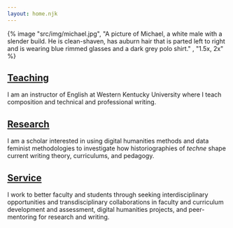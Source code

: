 ```yaml
---
layout: home.njk
---
```

{% image "src/img/michael.jpg", "A picture of Michael, a white male with a slender build. He is clean-shaven, has auburn hair that is parted left to right and is wearing blue rimmed glasses and a dark grey polo shirt." , "1.5x, 2x" %}
## [Teaching](teaching)
I am an instructor of English at Western Kentucky University where I teach composition and technical and professional writing.
## [Research](research)
I am a scholar interested in using digital humanities methods and data feminist methodologies to investigate how historiographies of _techne_ shape current writing theory, curriculums, and pedagogy.
## [Service](service)
I work to better faculty and students through seeking interdisciplinary opportunities and transdisciplinary collaborations in faculty and curriculum development and assessment, digital humanities projects, and peer-mentoring for research and writing.